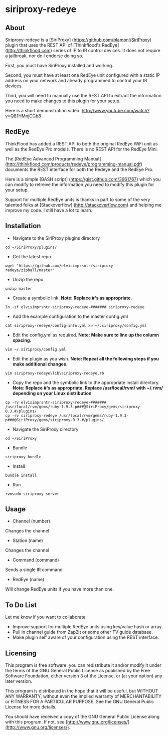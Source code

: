 siriproxy-redeye
================

About
-----
Siriproxy-redeye is a [SiriProxy] (https://github.com/plamoni/SiriProxy) plugin that uses the REST API of [Thinkflood's RedEye] (http://thinkflood.com) series of IP to IR control devices.  It does not require a jailbreak, nor do I endorse doing so.

First, you must have SiriProxy installed and working.  

Second, you must have at least one RedEye unit configured with a static IP address on your network and already programmed to control your IR devices.   

Third, you will need to manually use the REST API to extract the information you need to make changes to this plugin for your setup.  

Here is a short demonstration video: http://www.youtube.com/watch?v=Q81HMnjCGb8 


RedEye
------

ThinkFlood has added a REST API to both the original RedEye WiFi unit as well as the RedEye Pro models.   There is no REST API for the RedEye Mini. 

The [RedEye Advanced Programming Manual] (http://thinkflood.com/products/redeye/programming-manual.pdf) documents the REST interface for both the Redeye and the RedEye Pro.    

Here is a simple [BASH script] (https://gist.github.com/3961767) which you can modify to retreive the information you need to modify this plugin for your setup.  

Support for multiple RedEye units is thanks in part to some of the very talented folks at [Stackoverflow] (http://stackoverflow.com) and helping me improve my code.  I still have a lot to learn.   



Installation
------------

- Navigate to the SiriProxy plugins directory  

`cd ~/SiriProxy/plugins/`

- Get the latest repo   

`wget "https://github.com/elvisimprsntr/siriproxy-redeye/zipball/master"`

- Unzip the repo  

`unzip master`

- Create a symbolic link. **Note: Replace #'s as appropriate.**  

`ln -sf elvisimprsntr-siriproxy-redeye-####### siriproxy-redeye`

- Add the example configuration to the master config.yml  

`cat siriproxy-redeye/config-info.yml >> ~/.siriproxy/config.yml`

- Edit the config.yml as required.     **Note: Make sure to line up the column spacing.**

`vim ~/.siriproxy/config.yml`

- Edit the plugin as you wish.  **Note: Repeat all the following steps if you make additional changes.**    

`vim siriproxy-redeye\lib\siriproxy-redeye.rb`

- Copy the repo and the symbolic link to the appropriate install directory.  **Note: Replace #'s as appropriate.  Replace /usr/local/rvm/ with ~/.rvm/ depending on your Linux distribution**     

`cp -rv elvisimprsntr-siriproxy-redeye-####### /usr/local/rvm/gems/ruby-1.9.3-p###@SiriProxy/gems/siriproxy-0.3.#/plugins/`    
`cp -rv siriproxy-redeye /usr/local/rvm/gems/ruby-1.9.3-p###@SiriProxy/gems/siriproxy-0.3.#/plugins/`    

- Navigate the SiriProxy directory  

`cd ~/SiriProxy`

- Bundle  

`siriproxy bundle`

- Install  

`bundle install`

- Run  

`rvmsudo siriproxy server`

Usage
-----

- Channel (number)

Changes the channel

- Station (name)

Changes the channel

- Command (command)

Sends a single IR command

- RedEye (name) 

Will change RedEye units if you have more than one.    

To Do List
----------

Let me know if you want to collaborate.   

- Improve support for multiple RedEye units using key/value hash or array.
- Pull in channel guide from Zap2It or some other TV guide database.
- Make plugin self aware of your configuration using the REST interface.


Licensing
---------

This program is free software: you can redistribute it and/or modify it under the terms of the GNU General Public License as published by the Free Software Foundation, either version 3 of the License, or (at your option) any later version.

This program is distributed in the hope that it will be useful, but WITHOUT ANY WARRANTY; without even the implied warranty of MERCHANTABILITY or FITNESS FOR A PARTICULAR PURPOSE.  See the GNU General Public License for more details.

You should have received a copy of the GNU General Public License along with this program.  If not, see [http://www.gnu.org/licenses/](http://www.gnu.org/licenses/).


